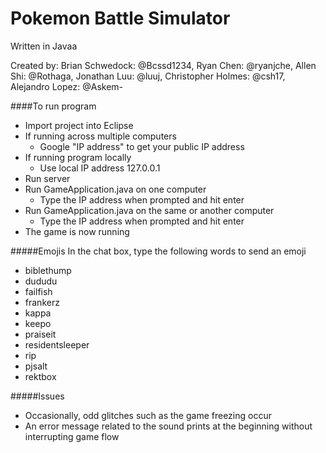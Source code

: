 Pokemon Battle Simulator
========================

Written in Javaa

Created by:
Brian Schwedock: @Bcssd1234,
Ryan Chen: @ryanjche,
Allen Shi: @Rothaga,
Jonathan Luu: @luuj,
Christopher Holmes: @csh17,
Alejandro Lopez: @Askem-


####To run program
+ Import project into Eclipse
+ If running across multiple computers
  + Google "IP address" to get your public IP address
+ If running program locally
  + Use local IP address 127.0.0.1
+ Run server
+ Run GameApplication.java on one computer
  + Type the IP address when prompted and hit enter
+ Run GameApplication.java on the same or another computer
  + Type the IP address when prompted and hit enter
+ The game is now running


#####Emojis
In the chat box, type the following words to send an emoji
+ biblethump
+ dududu
+ failfish
+ frankerz
+ kappa
+ keepo
+ praiseit
+ residentsleeper
+ rip
+ pjsalt
+ rektbox

#####Issues
+ Occasionally, odd glitches such as the game freezing occur
+ An error message related to the sound prints at the beginning without interrupting game flow
